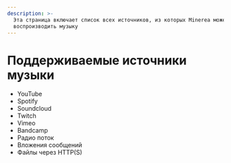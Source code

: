 ```yaml
---
description: >-
  Эта страница включает список всех источников, из которых Minerea может
  воспроизводить музыку
---
```


# Поддерживаемые источники музыки

* YouTube
* Spotify
* Soundcloud
* Twitch
* Vimeo
* Bandcamp
* Радио поток
* Вложения сообщений
* Файлы через HTTP\(S\)

